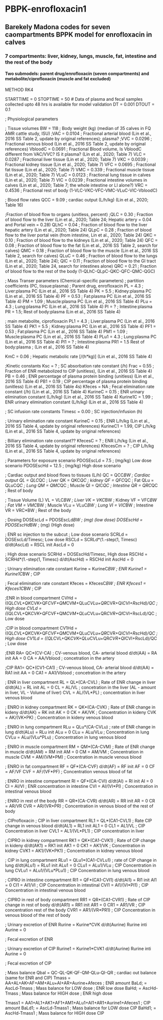 # PBPK-enrofloxacin1
## Barekely Madona codes for seven caompartments BPPK model for enrofloxacin in calves
### 7 compartments: liver, kidney, lungs, muscle, fat, intestine and the rest of the body
#### Two submodels: parent drug/enrofloxacin (seven compartments) and metabolite/ciprofloxacin (muscle and fat excluded)

METHOD RK4

STARTTIME = 0
STOPTIME = 50 # Data of plasma and fecal samples collected upto 48 hrs is available for model validation
DT = 0.001
DTOUT = 0.1

; Physiological parameters

; Tissue volumes
BW = 118 ; Body weight (kg) (median of 35 calves in FQ AMR cattle study, ISU)
;VAC = 0.0104 ;    Fractional arterial blood (Lin et al., 2016 SS Table 2, update by original references); plasma?
;VVC = 0.0296 ;    Fractional venous blood (Lin et al., 2016 SS Table 2, update by original references)
VbloodC = 0.0691 ; Fractional Blood volume, Is VbloodC different from VAC/VVC? IS it plasma? (Lin et al., 2020; Table 7)
VLC = 0.0287 ;     Fractional liver tissue (Lin et al., 2020; Table 7)
VKC = 0.0039 ;     Fractional kidney tissue (Lin et al., 2020; Table 7)
VFC = 0.0695 ;     Fractional fat tissue (Lin et al., 2020; Table 7)
VMC = 0.339 ;      Fractional muscle tissue (Lin et al., 2020; Table 7)
VLuC = 0.0123 ;    Fractional lung tissue in calves (Lin et al., 2020; Table 7)
VIC = 0.0239 ;     Fractional intestine volumes in calves (Lin et al., 2020; Table 7; the whole intestine or LI alone?)
VRC = 0.4536 ;     Fractional rest of body (1-VLC-VKC-VFC-VMC-VLuC-VIC-VbloodC)

; Blood flow rates
QCC = 9.09 ; cardiac output (L/h/kg) (Lin et al., 2020; Table 16)

;Fraction of blood flow to organs (unitless, percent)
;QLC = 0.30 ;  Fraction of blood flow to the liver (Lin et al., 2020; Table 24; Hepatic artery = 0.04 and Portal vein = 0.28)
QLhC = 0.04 ;  Fraction of blood flow to the liver hepatic artery (Lin et al., 2020; Table 24)
QLpC = 0.28 ;  Fraction of blood flow to the liver portal vein (from intestine, Lin et al., 2020; Table 24)
QKC = 0.10 ;   Fraction of blood flow to the kidneys (Lin et al., 2020; Table 24)
QFC = 0.08 ;   Fraction of blood flow to the fat (Lin et al., 2016 SS Table 2, search for calves)
QMC = 0.18 ;   Fraction of blood flow to the muscle (Lin et al., 2016 SS Table 2, search for calves)
QLuC = 0.46 ;  Fraction of blood flow to the lungs (Lin et al., 2020; Table 24);
QIC = 0.11 ;   Fraction of blood flow to the GI tract (Lin et al., 2020; Table 24, search for intestines alone)
QRC = 0.21 ;   Fraction of blood flow to the rest of the body (1-QLhC-QLpC-QKC-QFC-QMC-QGC)

; Mass Transer parameters (Chemical-specific parameters)
; partition coefficients (PC, tissue:plasma)
; Parent drug, enrofloxacin
PL = 4.3 ;   Liver:plasma PC (Lin et al., 2016 SS Table 4)
PK = 5.5 ;   Kidney:plasma PC (Lin et al., 2016 SS Table 4)
PF = 0.53 ;  Fat:plasma PC (Lin et al., 2016 SS Table 4)
PM = 1.09 ;  Muscle:plasma PC (Lin et al., 2016 SS Table 4)
PLu = 4.3 ;  Lung:plasma PC (Lin et al., 2016 SS Table 4)
PI = ? ;     Intestine:plasma
PR = 1.5;    Rest of body:plasma (Lin et al., 2016 SS Table 4)

; main metabolite, ciprofloxacin
PL1 = 4.3 ;   Liver:plasma PC (Lin et al., 2016 SS Table 4)
PK1 = 5.5 ;   Kidney:plasma PC (Lin et al., 2016 SS Table 4)
PF1 = 0.53 ;  Fat:plasma PC (Lin et al., 2016 SS Table 4)
PM1 = 1.09 ;  Muscle:plasma PC (Lin et al., 2016 SS Table 4)
PLu1 = 4.3 ;  Lung:plasma PC (Lin et al., 2016 SS Table 4)
PI1 = ? ;     Intestine:plasma
PR1 = 1.5     Rest of body:plasma  ; (Lin et al., 2016 SS Table 4)

KmC = 0.06 ; Hepatic metabolic rate [/(h*kg)] (Lin et al., 2016 SS Table 4)

;Kinetic constants
Ksc = ? ;          SC absorbation rate constant (/h)
Frac = 0.55 ;      Fraction of ENR metabolized to CIP (unitless),  (Lin et al., 2016 SS Table 4)
PB = 0.46 ;        ENR percentage of plasma protein binding (unitless)  (Lin et al., 2016 SS Table 4)
PB1 = 0.19 ;       CIP percentage of plasma protein binding (unitless) (Lin et al., 2016 SS Table 4s)
Kfeces = NA ;      Fecal elimination rate constant (/h) (Lin et al., 2016 SS Table 4)
KurineC = 0.15 ;   ENR urinary elimination constant (L/h/kg) (Lin et al., 2016 SS Table 4)
Kurine1C = 1.99 ;  ENR urinary elimination constant (L/h/kg) (Lin et al., 2016 SS Table 4)

; SC infusion rate constants
Timesc = 0.00 ; SC injection/infusion (h)

; Urinary elimination rate constant
KurineC = 0.15 ; ENR L/h/kg (Lin et al., 2016 SS Table 4, update by original references)
KurineC1 = 1.99, CIP L/h/kg (Lin et al., 2016 SS Table 4, update by original references)

; Billiary elimination rate constant??
KfecesC = ? ; ENR L/h/kg (Lin et al., 2016 SS Table 4, update by original references)
KfecesCm = ? ; CIP L/h/kg (Lin et al., 2016 SS Table 4, update by original references)

; Parameters for exposure scenario
PDOSEscLd = 7.5 ; (mg/kg) Low dose scenario 
PDOSEscHd = 12.5 ; (mg/kg) High dose scenario

; Cardiac output and blood flows to tissues (L/h)
QC = QCC*BW ; Cardiac output
QL = QLC*QC ; Liver
QK = QKC*QC ; kidney
QF = QFC*QC ; Fat
QLu = QLuC*QC ; Lung
QM = QMC*QC ; Muscle
QI = QIC*QC ; Intestine
QR = QRC*QC ; Rest of body

; Tissue Volume (L)
VL = VLC*BW ; Liver
VK = VKC*BW ; Kidney
VF = VFC*BW ; Fat
VM = VMC*BW ; Muscle
VLu = VLuC*BW ; Lung
VI = VIC*BW ; Intestine
VR = VRC*BW ; Rest of the body

; Dosing
DOSEscLd = PDOSEscLd*BW ; (mg) (low dose)
DOSEscHd = PDOSEscHd*BW ; (mg) (High dose)

; ENR sc injection to the subcut
; Low dose scenario
SCRLd = DOSEscLd/Timesc; Low dose
RSCLd = SCRLd*(1.-step(1, Timesc)
d/dt(AscLd) = RSCL
init AscLd = 0

; High dose scenario
SCRHd = DOSEscHd/Timesc, High dose
RSCHd = SCRHd*(1.-step(1, Timesc)
d/dt(AscHd) = RSCHd
init AscHd = 0

; Urinary elimination rate constant
Kurine = KurineC*BW ; ENR
Kurine1 = Kurine1C*BW ; CIP

; Fecal elimination rate constant
Kfeces = KfecesC*BW ; ENR
Kfeces1 = Kfeces1C*BW ; CIP

;ENR in blood compartment
CVHd = ((QL*CVL+QK*CVK+QF*CVF+QM*CVM+QLu*CVLu+QR*CVR+QI*CVI+RscHd)/QC ; High dose
CVLd = ((QL*CVL+QK*CVK+QF*CVF+QM*CVM+QLu*CVLu+QR*CVR+QI*CVI+RscLd)/QC ; Low dose

;CIP in blood compartment
CV1Hd = ((QL*CVL+QK*CVK+QF*CVF+QM*CVM+QLu*CVLu+QR*CVR+QI*CVI+RscHd)/QC ; High dose
CV1Ld = ((QL*CVL+QK*CVK+QLu*CVLu+QR*CVR+QI*CVI+RscLd)/QC ; Low dose

;ENR
RA= QC*(CV-CA) ; CV-venous blood, CA- arterial blood
d/dt(AA) = RA
init AA = 0
CA = AA/Vblood ; concetration in the artery

;CIP
RA1= QC*(CV1-CA1) ; CV-venous blood, CA- arterial blood
d/dt(AA) = RA1
init AA = 0
CA1 = AA1/Vblood ; concetration in the artery

; ENR in liver compartment
RL = QL*(CA-CVL) ; Rate of ENR change in liver
d/dt(AL) = RL
init AL = 0
CL = AL/VL ; concetration in the liver (AL - amount in liver, VL - Volume of liver)
CVL = AL/(VL*PL) ; concentration in liver venous blood

; ENRO in kidney compartment
RK = QK*(CA-CVK) ; Rate of ENR change in kideny
d/dt(AK) = RK
init AK = 0
CK = AK/VK ; Concentration in kideny
CVK = AK/(VK*PK) ; Concentration in kideny venous blood

; ENRO in lung compartment
RLu = QLu*(CA-CVLu) ; rate of ENR change in lung
d/dt(ALu) = RLu
init ALu = 0
CLu = ALu/VLu ; Concentration in lung
CVLu = ALu/(VLu*PLu) ; Concentration in lung venous blood

; ENRO in muscle compartment
RM = QM*(CA-CVM) ; Rate of ENR change in muscle
d/dt(AM) = RM
init AM = 0
CM = AM/VM ; Concentration in muscle
CVM = AM/(VM*PM) ; Cocentration in muscle venous blood

; ENRO in fat compartment
RF = QF*(CA-CVF)
d/dt(AF) = RF
init AF = 0
CF = AF/VF
CVF = AF/(VF*PF) ; Concentration venous blood of fat

; ENRO in intestine compartment
RI = QF*(CA-CVI)
d/dt(AI) = RI
init AI = 0
CI = AI/VI ; ENR concentration in intestine
CVI = AI/(VI*PI) ; Concentration in intestinal venous blood

; ENRO in rest of the body
RR = QR*(CA-CVR)
d/dt(AR) = RR
init AR = 0
CR = AR/VR
CVR = AR/(VR*PR) ; Concentration in venous blood of the rest of body

; CIProfloxacin
; CIP in liver compartment
RL1 = QL*(CA1-CVL1) ; Rate CIP change in venous blood
d/dt(AL1) = RL1
init AL1 = 0
CL1 = AL1/VL ; CIP Concentration in liver
CVL1 = AL1/(VL*PL1) ; CIP concentration in liver

; CIPRO in kidney compartment
RK1 = QK*(CA1-CVK1) ; Rate of CIP change in kideny
d/dt(AK1) = RK1
init AK1 = 0
CK1 = AK1/VK ; Concentration in kidney
CVK1 = AK1/(VK*PK1) ; Concentration in kidney venous blood

; CIP in lung compartment
RLu1 = QLu1*(CA1-CVLu1) ; rate of CIP change in lung
d/dt(ALu1) = RLu1
init ALu1 = 0
CLu1 = ALu1/VLu ; CIP Concentration in lung
CVLu1 = ALu1/(VLu*PLu1) ; CIP Concentration in lung venous blood

; CIPRO in intestine compartment
RI1 = QF*(CA1-CVI1)
d/dt(AI1) = RI1
init AI1 = 0
CI1 = AI1/VI ; CIP Concentration in intestinal
CVI1 = AI1/(VI*PI1) ; CIP Concentration in intestinal venous blood

; CIPRO in rest of body compartment
RR1 = QR*(CA1-CVR1) ; Rate of CIP change in rest of body
d/dt(AR1) = RR1
init AR1 = 0
CR1 = AR1/VR ; CIP concentration rest of the body
CVR1 = AR1/(VR*PR1) ; CIP Concentration in venous blood of the rest of body

; Urinary excretion of ENR
Rurine = Kurine*CVK
d/dt(Aurine) Rurine
inti Aurine = 0

; Fecal excretion of ENR

; Urinary excretion of CIP
Rurine1 = Kurine1*CVK1
d/dt(Aurine) Rurine
inti Aurine = 0

; Fecal excretion of CIP

; Mass balance
Qbal = QC-QL-QK-QF-QM-QLu-QI-QR ; cardiac out balance (same for ENR and CIP)
Tmass = AA+AL+AK+AF+AM+ALu+AI+AR+Aurine+Afeces ; ENR amount
BaLd; = AscLd-Tmass ; Mass balance for LOW dose ; ENR low dose
BaHd; = AscHd-Tmass ; Mass balance for HIGH dose ; ENR high dose

Tmass1 = AA1+AL1+AK1+AF1+AM1+ALu1+AI1+AR1+Aurine1+Afeces1 ; CIP amount
BaLd1; = AscLd-Tmass1 ; Mass balance for LOW dose CIP
BaHd1; = AscHd-Tmass1 ; Mass balance for HIGH dose CIP









